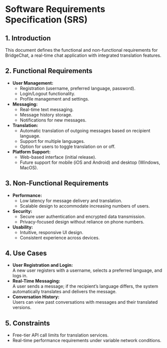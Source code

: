 # Software Requirements Specification (SRS)

## 1. Introduction

This document defines the functional and non-functional requirements for BridgeChat, a real-time chat application with integrated translation features.

## 2. Functional Requirements

- **User Management:**
    - Registration (username, preferred language, password).
    - Login/Logout functionality.
    - Profile management and settings.
- **Messaging:**
    - Real-time text messaging.
    - Message history storage.
    - Notifications for new messages.
- **Translation:**
    - Automatic translation of outgoing messages based on recipient language.
    - Support for multiple languages.
    - Option for users to toggle translation on or off.
- **Platform Support:**
    - Web-based interface (initial release).
    - Future support for mobile (iOS and Android) and desktop (Windows, MacOS).

## 3. Non-Functional Requirements

- **Performance:**
    - Low latency for message delivery and translation.
    - Scalable design to accommodate increasing numbers of users.
- **Security:**
    - Secure user authentication and encrypted data transmission.
    - Privacy-focused design without reliance on phone numbers.
- **Usability:**
    - Intuitive, responsive UI design.
    - Consistent experience across devices.

## 4. Use Cases

- **User Registration and Login:**  
  A new user registers with a username, selects a preferred language, and logs in.
- **Real-Time Messaging:**  
  A user sends a message; if the recipient’s language differs, the system automatically translates and delivers the message.
- **Conversation History:**  
  Users can view past conversations with messages and their translated versions.

## 5. Constraints

- Free-tier API call limits for translation services.
- Real-time performance requirements under variable network conditions.

